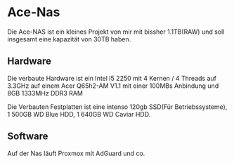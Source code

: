 # Ace-Nas

Die Ace-NAS ist ein kleines Projekt von mir mit bissher 1.1TB(RAW) und soll insgesamt eine kapazität von 30TB haben.

## Hardware

Die verbaute Hardware ist ein Intel I5 2250 mit 4 Kernen / 4 Threads auf 3.3GHz auf einem Acer Q65h2-AM V1.1 mit einer 100MBs Anbindung und 8GB 1333MHz DDR3 RAM

Die Verbauten Festplatten ist eine intenso 120gb SSD(Für Betriebssysteme), 1 500GB WD Blue HDD, 1 640GB WD Caviar HDD.

## Software
Auf der Nas läuft Proxmox mit AdGuard und co.
        
